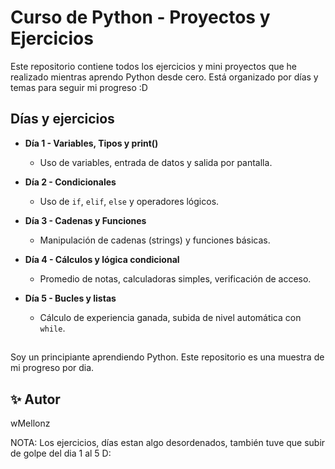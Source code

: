 # Curso de Python - Proyectos y Ejercicios

Este repositorio contiene todos los ejercicios y mini proyectos que he realizado mientras aprendo Python desde cero. Está organizado por días y temas para seguir mi progreso :D

## Días y ejercicios

- **Día 1 - Variables, Tipos y print()**
  - Uso de variables, entrada de datos y salida por pantalla.

- **Día 2 - Condicionales**
  - Uso de `if`, `elif`, `else` y operadores lógicos.

- **Día 3 - Cadenas y Funciones**
  - Manipulación de cadenas (strings) y funciones básicas.

- **Día 4 - Cálculos y lógica condicional**
  - Promedio de notas, calculadoras simples, verificación de acceso.

- **Día 5 - Bucles y listas**
  - Cálculo de experiencia ganada, subida de nivel automática con `while`.

## 

Soy un principiante aprendiendo Python. Este repositorio es una muestra de mi progreso por dia.

## ✨ Autor
  wMellonz

NOTA: Los ejercicios, días estan algo desordenados, también tuve que subir de golpe del dia 1 al 5 D:
